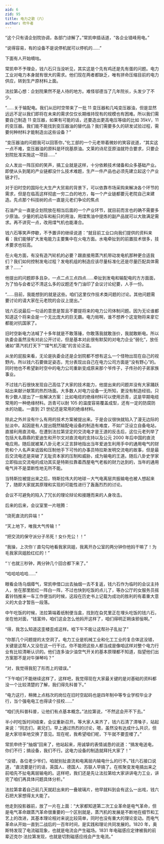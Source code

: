 ```yaml
---
aid: 6
zid: 95
title: 电力之歌（六）
author: 吹牛者
---
```


“这个只有请企划院协调，各部门谅解了。”常凯申插话道，“各企业错峰用电。”

“说得容易，有的设备不是说停机就可以停机的……”

下面有人开始嘀咕。

常凯申不予理会，钱六石只当没听见，其实这是个先有鸡还是先有蛋的问题。电力工业对电力本身就有很大的需求。他们现在两者都缺乏，唯有拼命压缩目前的电力供应，转到生产原材料上面。

法拉第心想：企划院果然不是人待的地方。难怪邬德当了几年院长，头发少了不少。

“……关于输配电。我们从旧时空带来了一批 11 变压器和几吨变压器油，但是显然远远不足以我们即将在未来的需求仅仅长期维持现有的规模也有困难。所以我们需要自己制造 11 变压器，如果有可能的话，还要造出更高电压等级的比如 35kV，11 的变压器。我们能不能找到变压器油的替代品？我们需要多久的研发试验过程，需要何种材料才能制造出这些设备？”

“变压器油的问题我可以回答你，”化工部的一个元老带着微妙的笑容说道，“其实这一点不难，变压器油的原料是环烷基原油。文莱的诗尼亚原油就符合要求，只要企划院批准实施这一项目……”

众人发出一阵压抑的笑声，搞工业就是这样，十分依赖技术储备和众多基础产业。即使从头到尾的产业链都没什么技术难题，生产一件产品也必须先建立起这个产业链才行。

对于旧时空的国际化大生产大贸易的背景下，可以依靠市场采购来解决各个环节的需求，但是在临高这样彻底一穷二白的地方，每一个产业链都要元老院自己来建造。先点那个科技树的点一直是元老们争论的焦点

石油产业一直是企划院放在相当后面的一个产业环节，就目前而言也的确不需要多少原油。少量的机动车和船只的用油，用煤焦油中提炼的副产品就可以大致满足需求。再不讲究一点，改用煤气机也能凑合。

钱六石等笑声停歇，不予置评的继续说道：“就目前工业口向我们提供的资料来看：我们能够扩大发电能力主要集中在火电方面。水电牵扯到的前置技术很多，技术要求也较高。

在火电方面，有没有造汽轮机的必要？跟直接用蒸汽机带动发电机那种更合适我们？我们如何控制发电过程？发电机组的制造应该尽量标准化还是尽量匹配具体需求？……”

他提出的问题即多且杂，一点二点三点四点……牵扯到发电和输配电的方方面面，为了怕与会者记不清这么多的议题还专门油印了会议讨论纪要，人手一份。

“……目前，我能想到的就是这些。咱们这里仅作技术类问题的讨论。其他问题需要讨论的请大家在元老院的会议上提出。”

钱六石说最后一句话的意思是暂且不要提将来的电力公司体制问题。因为无论谁都知道这个将来会是一个无比庞大的巨无霸。电力局啊，谁不想养个这宠物将来拿它都能对抗国家了。

旧时空新电力法喊了十多年就是不敢落锤，你敢落我就敢涨价，我就敢断电。所以执委会虽然没有对此公开讨论，但是基本对此很有默契的对电力企业“弱化”，放任诸如“蒸汽机打天下”“煤气机万能”的言论泛滥。

从坐的屁股来看，无论是执委会还是企划院都不想有这么一个怪物出现在自己的视野内，所以钱六石要做足姿态，充分表现出自己在电力公司方面是“没有野心”的。同时他也不希望新时空中的电力公司重新变成原来那个爷传子，子传孙的子弟家族事业。

不过钱六石很快发现自己高估了大家的技术能力，他提出来的问题并没有大家踊跃站出来献计献策的热烈场面。大多数人对电力设备一无所知，更没有制造经验。只有少数人提出了一些解决方案：比如电缆的绝缘材料可以使用沥青，这是早期电缆常用的一种绝缘材料。沥青可以耐 105 的温度容易覆盖成型，还有一定的防腐防水的功能。一直到 21 世纪还是常用的绝缘材料。

除此之外并没有什么有用的技术方案被提出来。于是会议很快就陷入了漫无边际的扯淡中。起因是有人提出既然输配电设备的制造有难度，不如广泛设立自备电站，直接利用直流电。在遭到法拉第坚定的交流电才是王道的反击后，这位元老列举了包括大名鼎鼎的爱迪生和开尔文对直流电的支持以及公元 2000 年后中国的直流电应用。随后就被某八卦元老义正言辞地指出当年爱迪生利用手中的通用电气的财势和个人名声来诋毁和压制他手下可怜的办事员特拉斯发明交流电的故事，但是最后交流电还是突破了无耻资本家的压制和威胁，成为输电的王道。随后八卦史学家立即指出交流电的成功其实是特斯拉靠着西屋电气老板的财力达到的，当年的通用电气并不是垄断性地无所不能。

当特斯拉被提出来之后，特斯拉伟大的地球－大气电离层共振输电也被人想起来了，随即大家就其原理和实现的可能性进行了轰轰烈烈的讨论。

会议不可避免的陷入了冗长的理论辩论和接踵而来的人身攻击。

后来的后来，会议室里一片暄腾：

“烧死直流的异端！”

“天上地下，唯我大气传输！”

“把交流的保守派分子吊死！女仆充公！！”

“我操，上次你丫直勾勾地看我家凤姐，我离开办公室的两分钟你他妈干嘛了！为毛我家凤姐脸红红的！”

“丫也就三秒钟，两分钟几个回合都下来了。”

“哈哈哈哈哈……”

眼看会场乌烟瘴气，常凯申借口出去抽烟一去不复返，钱六石作为临时的会议主持人，坐在那里脸红一阵白一阵，不过也快到吃饭的点儿了，等办公厅的女服务员摇着铃铛推来一车工作便当的时候，这段在历史书上记载为成功的胜利的有着重大意义的大会才暂告一段落。

中午吃饭的时候，法拉第端着纸制便当盒，找到在旮旯里正在埋头吃饭的钱六石，坐在他对面，“钱富帅，咱们这会怎么他妈开这样了，咱们得明正朔诛邪佞啊。”

“得，我怎么知道这歪楼歪成这样。咱下午不能让这帮孙子乱扯了”

“你那几个问题提的太空洞了。电力工业是机械工业和化工工业的复合体这没错，关键是这帮人又没在这一行干过。你不能把这些人都当成是像咱这样对整个电力行业有比较清晰认识的。他们连多油少油空气开关的基本原理都不知道，指望他们出方案那不是对牛弹琴吗？”

“对，我觉得我犯了形而上的错误。”

“下午咱们不能继续这样了，这样吧，我觉得现在大家最关键的是对基础的资料都没一个比较清楚的了解，我们得先科普下。”

“电力这行，稍微上点档次的岗位在旧时空起码也是四年制中等专业学校毕业才行，当个强电电工也得读个技校……”

“咱们先科普科普，让他们有点基本概念。”法拉第说，“不然这会开不下去。”

半小时吃饭时间结束，会议重新召开。等大家人来齐了，钱六石清了清嗓子，站起来说：“同志们，弟兄们，早上通过热烈的讨论，嗯，虽然没有达成什么共识，但是大家坦率地交换了意见。现在呢，我希望咱们呢，下午就不要歪楼了。”

常凯申终于“抽烟”回来了，他站起来，用诚挚的表情诚恳的说道：“搞发电送电，你们不行；搞设备，我们不行。这电力设备的制造就拜托大家了！”

“没错，各位老少爷们，咱就别扯直流和电离层内输电什么的行不。”钱六石接口说道，“直流要是行的话，英国人、德国人、苏联人早搞了。在核聚变发电搞出来之前咱先不扯电离层输电的。这样吧，我们还是先让法拉第给大家讲讲电力工业，讲完了咱们再具体问题具体分析。”

法拉第拿着自己前几天就赶出来的一叠玻璃片，他早就料到会有这么一出戏，钱六石把大家想得太大能了。

他走到投影器前，放了一片在上面：“大家都知道第二次工业革命是电气革命，但是电气革命跟蒸汽革命很重要的一个区别就是，蒸汽机的发展是不断地在细节和工艺上的改进，其基本理论相对来说比较简单，同时也没有重大的理论变动。而电气革命从开始一直到二战后的一百年时间，是实践和理论共同发展的。1820 年，奥斯特发现了电流磁现象，也就是电流会产生磁场。1831 年电磁感应定律被我的前辈迈克尔·法拉第发现，也就是切割磁感应线会产生电流。”
